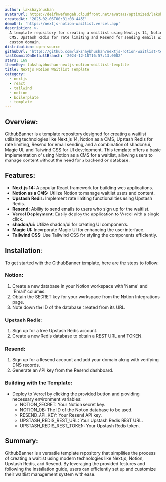 ```yaml
---
author: lakshaybhushan
avatarUrl: https://deifkwefumgah.cloudfront.net/avatars/optimized/lakshaybhushan-nextjs-notion-waitlist-template-avatar-128.webp
createdAt: '2025-02-06T00:31:08.445Z'
demoUrl: 'https://nextjs-notion-waitlist.vercel.app'
description: >-
  A template repository for creating a waitlist using Next.js 14, Notion as a
  CMS, Upstash Redis for rate limiting and Resend for sending emails with a
  custom domain.
distribution: open-source
githubUrl: 'https://github.com/lakshaybhushan/nextjs-notion-waitlist-template'
lastCommitOnDefaultBranch: '2024-12-18T16:57:13.000Z'
stars: 169
themeKey: lakshaybhushan-nextjs-notion-waitlist-template
title: Nextjs Notion Waitlist Template
category:
  - nextjs
  - react
  - tailwind
  - notion
  - boilerplate
  - template
---
```

## Overview:
GithubBanner is a template repository designed for creating a waitlist utilizing technologies like Next.js 14, Notion as a CMS, Upstash Redis for rate limiting, Resend for email sending, and a combination of shadcn/ui, Magic UI, and Tailwind CSS for UI development. This template offers a basic implementation of using Notion as a CMS for a waitlist, allowing users to manage content without the need for a backend or database.

## Features:
- **Next.js 14:** A popular React framework for building web applications.
- **Notion as a CMS:** Utilize Notion to manage waitlist users and content.
- **Upstash Redis:** Implement rate limiting functionalities using Upstash Redis.
- **Resend:** Ability to send emails to users who sign up for the waitlist.
- **Vercel Deployment:** Easily deploy the application to Vercel with a single click.
- **shadcn/ui:** Utilize shadcn/ui for creating UI components.
- **Magic UI:** Incorporate Magic UI for enhancing the user interface.
- **Tailwind CSS:** Use Tailwind CSS for styling the components efficiently.

## Installation:
To get started with the GithubBanner template, here are the steps to follow:

### Notion:
1. Create a new database in your Notion workspace with 'Name' and 'Email' columns.
2. Obtain the SECRET key for your workspace from the Notion Integrations page.
3. Note down the ID of the database created from its URL.

### Upstash Redis:
1. Sign up for a free Upstash Redis account.
2. Create a new Redis database to obtain a REST URL and TOKEN.

### Resend:
1. Sign up for a Resend account and add your domain along with verifying DNS records.
2. Generate an API key from the Resend dashboard.

### Building with the Template:
- Deploy to Vercel by clicking the provided button and providing necessary environment variables:
  - NOTION_SECRET: Your Notion secret key.
  - NOTION_DB: The ID of the Notion database to be used.
  - RESEND_API_KEY: Your Resend API key.
  - UPSTASH_REDIS_REST_URL: Your Upstash Redis REST URL.
  - UPSTASH_REDIS_REST_TOKEN: Your Upstash Redis token.

## Summary:
GithubBanner is a versatile template repository that simplifies the process of creating a waitlist using modern technologies like Next.js, Notion, Upstash Redis, and Resend. By leveraging the provided features and following the installation guide, users can efficiently set up and customize their waitlist management system with ease.
